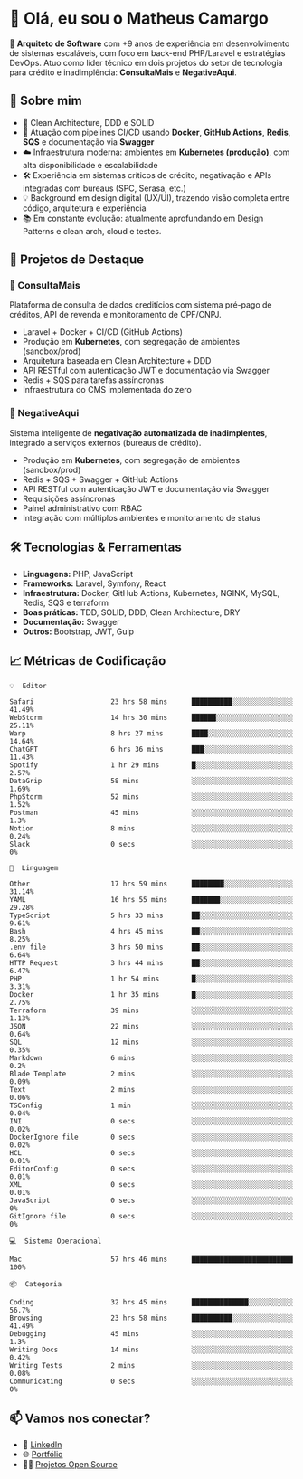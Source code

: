 # 👋 Olá, eu sou o Matheus Camargo

🎯 **Arquiteto de Software** com +9 anos de experiência em desenvolvimento de sistemas escaláveis, com foco em back-end PHP/Laravel e estratégias DevOps. Atuo como líder técnico em dois projetos do setor de tecnologia para crédito e inadimplência: **ConsultaMais** e **NegativeAqui**.

## 🧠 Sobre mim

- 🚀 Clean Architecture, DDD e SOLID
- 🔁 Atuação com pipelines CI/CD usando **Docker**, **GitHub Actions**, **Redis**, **SQS** e documentação via **Swagger**
- ☁️ Infraestrutura moderna: ambientes em **Kubernetes (produção)**, com alta disponibilidade e escalabilidade
- 🛠️ Experiência em sistemas críticos de crédito, negativação e APIs integradas com bureaus (SPC, Serasa, etc.)
- 💡 Background em design digital (UX/UI), trazendo visão completa entre código, arquitetura e experiência
- 📚 Em constante evolução: atualmente aprofundando em Design Patterns e clean arch, cloud e testes.

## 🚧 Projetos de Destaque

### 🔹 ConsultaMais
Plataforma de consulta de dados creditícios com sistema pré-pago de créditos, API de revenda e monitoramento de CPF/CNPJ.

- Laravel + Docker + CI/CD (GitHub Actions)
- Produção em **Kubernetes**, com segregação de ambientes (sandbox/prod)
- Arquitetura baseada em Clean Architecture + DDD
- API RESTful com autenticação JWT e documentação via Swagger
- Redis + SQS para tarefas assíncronas
- Infraestrutura do CMS implementada do zero

### 🔹 NegativeAqui
Sistema inteligente de **negativação automatizada de inadimplentes**, integrado a serviços externos (bureaus de crédito).

- Produção em **Kubernetes**, com segregação de ambientes (sandbox/prod)
- Redis + SQS + Swagger + GitHub Actions
- API RESTful com autenticação JWT e documentação via Swagger
- Requisições assíncronas
- Painel administrativo com RBAC
- Integração com múltiplos ambientes e monitoramento de status

## 🛠️ Tecnologias & Ferramentas

- **Linguagens:** PHP, JavaScript
- **Frameworks:** Laravel, Symfony, React
- **Infraestrutura:** Docker, GitHub Actions, Kubernetes, NGINX, MySQL, Redis, SQS e terraform
- **Boas práticas:** TDD, SOLID, DDD, Clean Architecture, DRY
- **Documentação:** Swagger
- **Outros:** Bootstrap, JWT, Gulp

## 📈 Métricas de Codificação

```text
💡  Editor

Safari                   23 hrs 58 mins      ██████████░░░░░░░░░░░░░░░     41.49%
WebStorm                 14 hrs 30 mins      ██████░░░░░░░░░░░░░░░░░░░     25.11%
Warp                     8 hrs 27 mins       ████░░░░░░░░░░░░░░░░░░░░░     14.64%
ChatGPT                  6 hrs 36 mins       ███░░░░░░░░░░░░░░░░░░░░░░     11.43%
Spotify                  1 hr 29 mins        █░░░░░░░░░░░░░░░░░░░░░░░░      2.57%
DataGrip                 58 mins             ░░░░░░░░░░░░░░░░░░░░░░░░░      1.69%
PhpStorm                 52 mins             ░░░░░░░░░░░░░░░░░░░░░░░░░      1.52%
Postman                  45 mins             ░░░░░░░░░░░░░░░░░░░░░░░░░       1.3%
Notion                   8 mins              ░░░░░░░░░░░░░░░░░░░░░░░░░      0.24%
Slack                    0 secs              ░░░░░░░░░░░░░░░░░░░░░░░░░         0%
```
```text
💬  Linguagem

Other                    17 hrs 59 mins      ████████░░░░░░░░░░░░░░░░░     31.14%
YAML                     16 hrs 55 mins      ███████░░░░░░░░░░░░░░░░░░     29.28%
TypeScript               5 hrs 33 mins       ██░░░░░░░░░░░░░░░░░░░░░░░      9.61%
Bash                     4 hrs 45 mins       ██░░░░░░░░░░░░░░░░░░░░░░░      8.25%
.env file                3 hrs 50 mins       ██░░░░░░░░░░░░░░░░░░░░░░░      6.64%
HTTP Request             3 hrs 44 mins       ██░░░░░░░░░░░░░░░░░░░░░░░      6.47%
PHP                      1 hr 54 mins        █░░░░░░░░░░░░░░░░░░░░░░░░      3.31%
Docker                   1 hr 35 mins        █░░░░░░░░░░░░░░░░░░░░░░░░      2.75%
Terraform                39 mins             ░░░░░░░░░░░░░░░░░░░░░░░░░      1.13%
JSON                     22 mins             ░░░░░░░░░░░░░░░░░░░░░░░░░      0.64%
SQL                      12 mins             ░░░░░░░░░░░░░░░░░░░░░░░░░      0.35%
Markdown                 6 mins              ░░░░░░░░░░░░░░░░░░░░░░░░░       0.2%
Blade Template           2 mins              ░░░░░░░░░░░░░░░░░░░░░░░░░      0.09%
Text                     2 mins              ░░░░░░░░░░░░░░░░░░░░░░░░░      0.06%
TSConfig                 1 min               ░░░░░░░░░░░░░░░░░░░░░░░░░      0.04%
INI                      0 secs              ░░░░░░░░░░░░░░░░░░░░░░░░░      0.02%
DockerIgnore file        0 secs              ░░░░░░░░░░░░░░░░░░░░░░░░░      0.02%
HCL                      0 secs              ░░░░░░░░░░░░░░░░░░░░░░░░░      0.01%
EditorConfig             0 secs              ░░░░░░░░░░░░░░░░░░░░░░░░░      0.01%
XML                      0 secs              ░░░░░░░░░░░░░░░░░░░░░░░░░      0.01%
JavaScript               0 secs              ░░░░░░░░░░░░░░░░░░░░░░░░░         0%
GitIgnore file           0 secs              ░░░░░░░░░░░░░░░░░░░░░░░░░         0%
```
```text
💻  Sistema Operacional

Mac                      57 hrs 46 mins      █████████████████████████       100%
```
```text
📦  Categoria

Coding                   32 hrs 45 mins      ██████████████░░░░░░░░░░░      56.7%
Browsing                 23 hrs 58 mins      ██████████░░░░░░░░░░░░░░░     41.49%
Debugging                45 mins             ░░░░░░░░░░░░░░░░░░░░░░░░░       1.3%
Writing Docs             14 mins             ░░░░░░░░░░░░░░░░░░░░░░░░░      0.42%
Writing Tests            2 mins              ░░░░░░░░░░░░░░░░░░░░░░░░░      0.08%
Communicating            0 secs              ░░░░░░░░░░░░░░░░░░░░░░░░░         0%
```

## 📫 Vamos nos conectar?

- 💼 [LinkedIn](https://www.linkedin.com/in/matheuscamargoxavier)
- 🌐 [Portfólio](https://matheuscamargo.co)
- 🧑‍💻 [Projetos Open Source](https://github.com/bymatheus)
